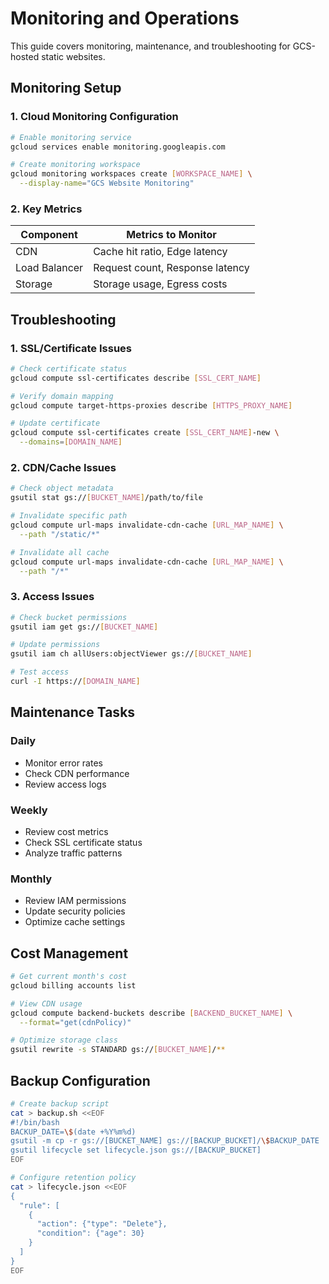 # Monitoring and Operations

This guide covers monitoring, maintenance, and troubleshooting for GCS-hosted static websites.

## Monitoring Setup

### 1. Cloud Monitoring Configuration

```bash
# Enable monitoring service
gcloud services enable monitoring.googleapis.com

# Create monitoring workspace
gcloud monitoring workspaces create [WORKSPACE_NAME] \
  --display-name="GCS Website Monitoring"
```

### 2. Key Metrics

| Component     | Metrics to Monitor              |
| ------------- | ------------------------------- |
| CDN           | Cache hit ratio, Edge latency   |
| Load Balancer | Request count, Response latency |
| Storage       | Storage usage, Egress costs     |

## Troubleshooting

### 1. SSL/Certificate Issues

```bash
# Check certificate status
gcloud compute ssl-certificates describe [SSL_CERT_NAME]

# Verify domain mapping
gcloud compute target-https-proxies describe [HTTPS_PROXY_NAME]

# Update certificate
gcloud compute ssl-certificates create [SSL_CERT_NAME]-new \
  --domains=[DOMAIN_NAME]
```

### 2. CDN/Cache Issues

```bash
# Check object metadata
gsutil stat gs://[BUCKET_NAME]/path/to/file

# Invalidate specific path
gcloud compute url-maps invalidate-cdn-cache [URL_MAP_NAME] \
  --path "/static/*"

# Invalidate all cache
gcloud compute url-maps invalidate-cdn-cache [URL_MAP_NAME] \
  --path "/*"
```

### 3. Access Issues

```bash
# Check bucket permissions
gsutil iam get gs://[BUCKET_NAME]

# Update permissions
gsutil iam ch allUsers:objectViewer gs://[BUCKET_NAME]

# Test access
curl -I https://[DOMAIN_NAME]
```

## Maintenance Tasks

### Daily

- Monitor error rates
- Check CDN performance
- Review access logs

### Weekly

- Review cost metrics
- Check SSL certificate status
- Analyze traffic patterns

### Monthly

- Review IAM permissions
- Update security policies
- Optimize cache settings

## Cost Management

```bash
# Get current month's cost
gcloud billing accounts list

# View CDN usage
gcloud compute backend-buckets describe [BACKEND_BUCKET_NAME] \
  --format="get(cdnPolicy)"

# Optimize storage class
gsutil rewrite -s STANDARD gs://[BUCKET_NAME]/**
```

## Backup Configuration

```bash
# Create backup script
cat > backup.sh <<EOF
#!/bin/bash
BACKUP_DATE=\$(date +%Y%m%d)
gsutil -m cp -r gs://[BUCKET_NAME] gs://[BACKUP_BUCKET]/\$BACKUP_DATE
gsutil lifecycle set lifecycle.json gs://[BACKUP_BUCKET]
EOF

# Configure retention policy
cat > lifecycle.json <<EOF
{
  "rule": [
    {
      "action": {"type": "Delete"},
      "condition": {"age": 30}
    }
  ]
}
EOF
```
